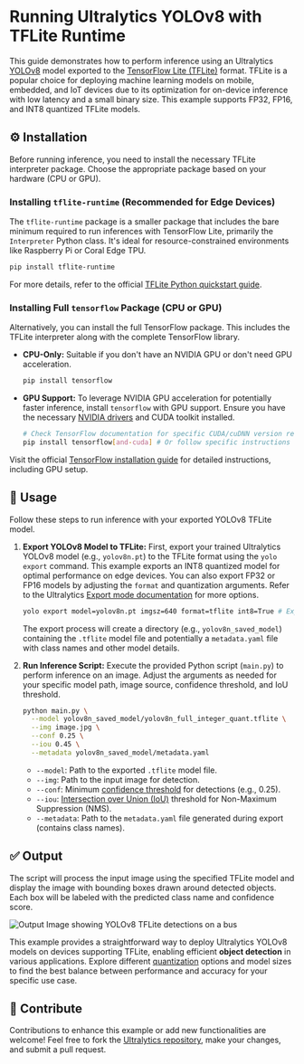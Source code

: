 # Running Ultralytics YOLOv8 with TFLite Runtime

This guide demonstrates how to perform inference using an Ultralytics [YOLOv8](https://docs.ultralytics.com/models/yolov8/) model exported to the [TensorFlow Lite (TFLite)](https://ai.google.dev/edge/litert) format. TFLite is a popular choice for deploying machine learning models on mobile, embedded, and IoT devices due to its optimization for on-device inference with low latency and a small binary size. This example supports FP32, FP16, and INT8 quantized TFLite models.

## ⚙️ Installation

Before running inference, you need to install the necessary TFLite interpreter package. Choose the appropriate package based on your hardware (CPU or GPU).

### Installing `tflite-runtime` (Recommended for Edge Devices)

The `tflite-runtime` package is a smaller package that includes the bare minimum required to run inferences with TensorFlow Lite, primarily the `Interpreter` Python class. It's ideal for resource-constrained environments like Raspberry Pi or Coral Edge TPU.

```bash
pip install tflite-runtime
```

For more details, refer to the official [TFLite Python quickstart guide](https://ai.google.dev/edge/litert/microcontrollers/python).

### Installing Full `tensorflow` Package (CPU or GPU)

Alternatively, you can install the full TensorFlow package. This includes the TFLite interpreter along with the complete TensorFlow library.

- **CPU-Only:** Suitable if you don't have an NVIDIA GPU or don't need GPU acceleration.

  ```bash
  pip install tensorflow
  ```

- **GPU Support:** To leverage NVIDIA GPU acceleration for potentially faster inference, install `tensorflow` with GPU support. Ensure you have the necessary [NVIDIA drivers](https://www.nvidia.com/Download/index.aspx) and CUDA toolkit installed.

  ```bash
  # Check TensorFlow documentation for specific CUDA/cuDNN version requirements
  pip install tensorflow[and-cuda] # Or follow specific instructions on TF website
  ```

Visit the official [TensorFlow installation guide](https://www.tensorflow.org/install) for detailed instructions, including GPU setup.

## 🚀 Usage

Follow these steps to run inference with your exported YOLOv8 TFLite model.

1.  **Export YOLOv8 Model to TFLite:**
    First, export your trained Ultralytics YOLOv8 model (e.g., `yolov8n.pt`) to the TFLite format using the `yolo export` command. This example exports an INT8 quantized model for optimal performance on edge devices. You can also export FP32 or FP16 models by adjusting the `format` and quantization arguments. Refer to the Ultralytics [Export mode documentation](https://docs.ultralytics.com/modes/export/) for more options.

    ```bash
    yolo export model=yolov8n.pt imgsz=640 format=tflite int8=True # Exports yolov8n_saved_model/yolov8n_full_integer_quant.tflite
    ```

    The export process will create a directory (e.g., `yolov8n_saved_model`) containing the `.tflite` model file and potentially a `metadata.yaml` file with class names and other model details.

2.  **Run Inference Script:**
    Execute the provided Python script (`main.py`) to perform inference on an image. Adjust the arguments as needed for your specific model path, image source, confidence threshold, and IoU threshold.

    ```bash
    python main.py \
      --model yolov8n_saved_model/yolov8n_full_integer_quant.tflite \
      --img image.jpg \
      --conf 0.25 \
      --iou 0.45 \
      --metadata yolov8n_saved_model/metadata.yaml
    ```
    - `--model`: Path to the exported `.tflite` model file.
    - `--img`: Path to the input image for detection.
    - `--conf`: Minimum [confidence threshold](https://www.ultralytics.com/glossary/confidence) for detections (e.g., 0.25).
    - `--iou`: [Intersection over Union (IoU)](https://www.ultralytics.com/glossary/intersection-over-union-iou) threshold for Non-Maximum Suppression (NMS).
    - `--metadata`: Path to the `metadata.yaml` file generated during export (contains class names).

## ✅ Output

The script will process the input image using the specified TFLite model and display the image with bounding boxes drawn around detected objects. Each box will be labeled with the predicted class name and confidence score.

![Output Image showing YOLOv8 TFLite detections on a bus](https://raw.githubusercontent.com/wamiqraza/Attribute-recognition-and-reidentification-Market1501-dataset/refs/heads/main/img/bus.jpg)

This example provides a straightforward way to deploy Ultralytics YOLOv8 models on devices supporting TFLite, enabling efficient **object detection** in various applications. Explore different [quantization](https://www.ultralytics.com/glossary/model-quantization) options and model sizes to find the best balance between performance and accuracy for your specific use case.

## 🤝 Contribute

Contributions to enhance this example or add new functionalities are welcome! Feel free to fork the [Ultralytics repository](https://github.com/ultralytics/ultralytics), make your changes, and submit a pull request.
